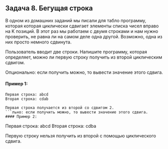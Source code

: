 ## Задача 8. Бегущая строка
В одном из домашних заданий мы писали для табло программу, которая которая циклически сдвигает элементы списка чисел вправо на K позиций. В этот раз мы работаем с двумя строками и нам нужно проверить, не равна ли на самом деле одна другой. Возможно, одна из них просто немного сдвинута.

Пользователь вводит две строки. Напишите программу, которая определяет, можно ли первую строку получить из второй циклическим сдвигом.

Опционально: если получить можно, то вывести значение этого сдвига. 

#### Пример 1:
```
Первая строка: abcd
Вторая строка: cdab

Первая строка получается из второй со сдвигом 2.
```льно: если получить можно, то вывести значение этого сдвига.
#### Пример 2:
```
Первая строка: abcd
Вторая строка: cdba

Первую строку нельзя получить из второй с помощью циклического сдвига.
```